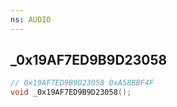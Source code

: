```yaml
---
ns: AUDIO
---
```

## _0x19AF7ED9B9D23058

```c
// 0x19AF7ED9B9D23058 0xA58BBF4F
void _0x19AF7ED9B9D23058();
```

